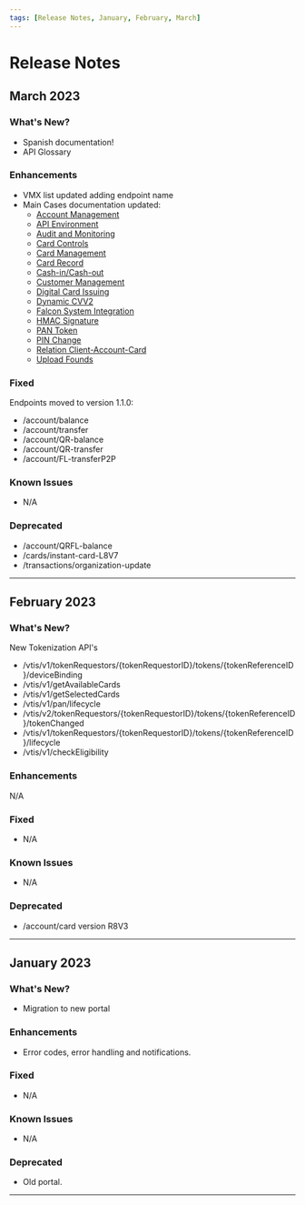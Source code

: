```yaml
---
tags: [Release Notes, January, February, March]
---
```


# Release Notes

## March 2023

### What's New?

- Spanish documentation!
- API Glossary

### Enhancements

- VMX list updated adding endpoint name
- Main Cases documentation updated:
  - [Account Management](?path=docs/english/main-cases/account.md)
  - [API Environment](?path=docs/english/main-cases/api-environment.md)
  - [Audit and Monitoring](?path=docs/english/main-cases/audit.md)
  - [Card Controls](?path=docs/english/main-cases/card-controls.md)
  - [Card Management](?path=docs/english/main-cases/card.md)
  - [Card Record](?path=docs/english/main-cases/record.md)
  - [Cash-in/Cash-out](?path=docs/english/main-cases/cash-in-out.md)
  - [Customer Management](?path=docs/english/main-cases/customer.md)
  - [Digital Card Issuing](?path=docs/english/main-cases/digital.md)
  - [Dynamic CVV2](?path=docs/english/main-cases/dynamic.md)
  - [Falcon System Integration](?path=docs/english/main-cases/falcon.md)
  - [HMAC Signature](?path=docs/english/main-cases/hmac.md)
  - [PAN Token](?path=docs/english/main-cases/pan-token.md)
  - [PIN Change](?path=docs/english/main-cases/pin-change.md)
  - [Relation Client-Account-Card](?path=docs/english/main-cases/relation.md)
  - [Upload Founds](?path=docs/english/main-cases/uploads.md)


### Fixed

Endpoints moved to version 1.1.0:

- /account/balance
- /account/transfer
- /account/QR-balance
- /account/QR-transfer
- /account/FL-transferP2P

### Known Issues

- N/A

### Deprecated

- /account/QRFL-balance
- /cards/instant-card-L8V7
- /transactions/organization-update

---


## February 2023

### What's New?

New Tokenization API's

- /vtis/v1/tokenRequestors/{tokenRequestorID}/tokens/{tokenReferenceID}/deviceBinding
- /vtis/v1/getAvailableCards
- /vtis/v1/getSelectedCards
- /vtis/v1/pan/lifecycle
- /vtis/v2/tokenRequestors/{tokenRequestorID}/tokens/{tokenReferenceID}/tokenChanged
- /vtis/v1/tokenRequestors/{tokenRequestorID}/tokens/{tokenReferenceID}/lifecycle
- /vtis/v1/checkEligibility

### Enhancements

N/A

### Fixed

- N/A

### Known Issues

- N/A

### Deprecated

- /account/card version R8V3

---

## January 2023

### What's New?

- Migration to new portal

### Enhancements

- Error codes, error handling and notifications.

### Fixed

- N/A

### Known Issues

- N/A

### Deprecated

- Old portal.

---
